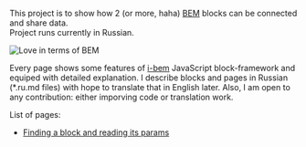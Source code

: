 This project is to show how 2 (or more, haha) [BEM](http://bem.info/) blocks can be connected and
share data.<br/>
Project runs currently in Russian.

![Love in terms of BEM](http://www.loveisfan.com/images/love-is-66-1995.jpg)

Every page shows some features of
[i-bem](https://github.com/bem/bem-bl/tree/master/blocks-common/i-bem)
JavaScript block-framework and
equiped with detailed explanation. I describe blocks and pages in Russian
(*.ru.md files) with hope to translate that in English later. Also, I am open to
any contribution: either imporving code or translation work.

List of pages:

 * [Finding a block and reading its params](https://github.com/toivonen/bem-love/blob/master/desktop.bundles/ask-her-what-music-she-likes/ask-her-what-music-she-likes.ru.md)

<!-- Yandex.Metrika counter -->
<img src="//mc.yandex.ru/watch/20590624" style="position:absolute;left:-9999px;" alt="" />
<!-- /Yandex.Metrika counter -->
